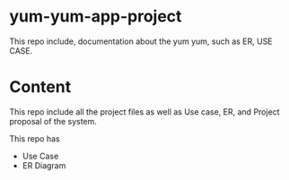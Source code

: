 # yum-yum-app-project
This repo include, documentation about the yum yum, such as ER, USE CASE.


# Content 

This repo include all the project files as well as Use case, ER, and Project proposal of the system.

This repo has 
* Use Case
* ER Diagram
